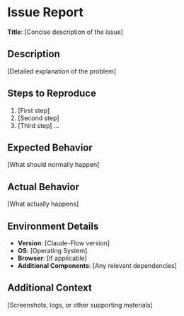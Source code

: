 # Issue Report

**Title**: [Concise description of the issue]

## Description
[Detailed explanation of the problem]

## Steps to Reproduce
1. [First step]
2. [Second step]
3. [Third step]
...

## Expected Behavior
[What should normally happen]

## Actual Behavior
[What actually happens]

## Environment Details
- **Version**: [Claude-Flow version]
- **OS**: [Operating System]
- **Browser**: [If applicable]
- **Additional Components**: [Any relevant dependencies]

## Additional Context
[Screenshots, logs, or other supporting materials]